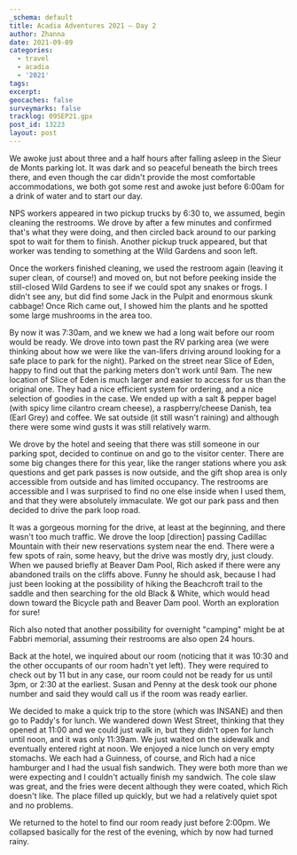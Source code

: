 ```yaml
---
_schema: default
title: Acadia Adventures 2021 – Day 2
author: Zhanna
date: 2021-09-09
categories:
  - travel
  - acadia
  - '2021'
tags:
excerpt: 
geocaches: false
surveymarks: false
tracklog: 09SEP21.gpx
post_id: 13223
layout: post
---
```



We awoke just about three and a half hours after falling asleep in the Sieur de Monts parking lot. It was dark and so peaceful beneath the birch trees there, and even though the car didn't provide the most comfortable accommodations, we both got some rest and awoke just before 6:00am for a drink of water and to start our day. 

NPS workers appeared in two pickup trucks by 6:30 to, we assumed, begin cleaning the restrooms. We drove by after a few minutes and confirmed that's what they were doing, and then circled back around to our parking spot to wait for them to finish. Another pickup truck appeared, but that worker was tending to something at the Wild Gardens and soon left. 

Once the workers finished cleaning, we used the restroom again (leaving it super clean, of course!) and moved on, but not before peeking inside the still-closed Wild Gardens to see if we could spot any snakes or frogs. I didn't see any, but did find some Jack in the Pulpit and enormous skunk cabbage! Once Rich came out, I showed him the plants and he spotted some large mushrooms in the area too.

By now it was 7:30am, and we knew we had a long wait before our room would be ready. We drove into town past the RV parking area (we were thinking about how we were like the van-lifers driving around looking for a safe place to park for the night). Parked on the street near Slice of Eden, happy to find out that the parking meters don't work until 9am. The new location of Slice of Eden is much larger and easier to access for us than the original one. They had a nice efficient system for ordering, and a nice selection of goodies in the case. We ended up with a salt & pepper bagel (with spicy lime cilantro cream cheese), a raspberry/cheese Danish, tea (Earl Grey) and coffee. We sat outside (it still wasn't raining) and although there were some wind gusts it was still relatively warm. 

We drove by the hotel and seeing that there was still someone in our parking spot, decided to continue on and go to the visitor center. There are some big changes there for this year, like the ranger stations where you ask questions and get park passes is now outside, and the gift shop area is only accessible from outside and has limited occupancy. The restrooms are accessible and I was surprised to find no one else inside when I used them, and that they were absolutely immaculate. We got our park pass and then decided to drive the park loop road.

It was a gorgeous morning for the drive, at least at the beginning, and there wasn't too much traffic. We drove the loop [direction] passing Cadillac Mountain with their new reservations system near the end. There were a few spots of rain, some heavy, but the drive was mostly dry, just cloudy. When we paused briefly at Beaver Dam Pool, Rich asked if there were any abandoned trails on the cliffs above. Funny he should ask, because I had just been looking at the possibility of hiking the Beachcroft trail to the saddle and then searching for the old Black & White, which would head down toward the Bicycle path and Beaver Dam pool. Worth an exploration for sure!

Rich also noted that another possibility for overnight "camping" might be at Fabbri memorial, assuming their restrooms are also open 24 hours.

Back at the hotel, we inquired about our room (noticing that it was 10:30 and the other occupants of our room hadn't yet left). They were required to check out by 11 but in any case, our room could not be ready for us until 3pm, or 2:30 at the earliest. Susan and Penny at the desk took our phone number and said they would call us if the room was ready earlier.

We decided to make a quick trip to the store (which was INSANE) and then go to Paddy's for lunch. We wandered down West Street, thinking that they opened at 11:00 and we could just walk in, but they didn't open for lunch until noon, and it was only 11:39am. We just waited on the sidewalk and eventually entered right at noon. We enjoyed a nice lunch on very empty stomachs. We each had a Guinness, of course, and Rich had a nice hamburger and I had the usual fish sandwich. They were both more than we were expecting and I couldn't actually finish my sandwich. The cole slaw was great, and the fries were decent although they were coated, which Rich doesn't like. The place filled up quickly, but we had a relatively quiet spot and no problems.

We returned to the hotel to find our room ready just before 2:00pm. We collapsed basically for the rest of the evening, which by now had turned rainy. 

<!-- (something about R talking to Brandon, and Monika showing up) -->

